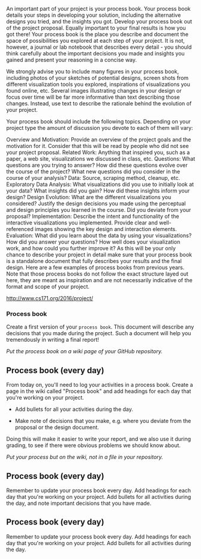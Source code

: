 

An important part of your project is your process book. Your process book details your steps in developing your solution, including the alternative designs you tried, and the insights you got. Develop your process book out of the project proposal. Equally important to your final results is how you got there! Your process book is the place you describe and document the space of possibilities you explored at each step of your project. It is not, however, a journal or lab notebook that describes every detail - you should think carefully about the important decisions you made and insights you gained and present your reasoning in a concise way.

We strongly advise you to include many figures in your process book, including photos of your sketches of potential designs, screen shots from different visualization tools you explored, inspirations of visualizations you found online, etc. Several images illustrating changes in your design or focus over time will be far more informative than text describing those changes. Instead, use text to describe the rationale behind the evolution of your project.

Your process book should include the following topics. Depending on your project type the amount of discussion you devote to each of them will vary:

Overview and Motivation: Provide an overview of the project goals and the motivation for it. Consider that this will be read by people who did not see your project proposal.
Related Work: Anything that inspired you, such as a paper, a web site, visualizations we discussed in class, etc.
Questions: What questions are you trying to answer? How did these questions evolve over the course of the project? What new questions did you consider in the course of your analysis?
Data: Source, scraping method, cleanup, etc.
Exploratory Data Analysis: What visualizations did you use to initially look at your data? What insights did you gain? How did these insights inform your design?
Design Evolution: What are the different visualizations you considered? Justify the design decisions you made using the perceptual and design principles you learned in the course. Did you deviate from your proposal?
Implementation: Describe the intent and functionality of the interactive visualizations you implemented. Provide clear and well-referenced images showing the key design and interaction elements.
Evaluation: What did you learn about the data by using your visualizations? How did you answer your questions? How well does your visualization work, and how could you further improve it?
As this will be your only chance to describe your project in detail make sure that your process book is a standalone document that fully describes your results and the final design. Here are a few examples of process books from previous years. Note that those process books do not follow the exact structure layed out here, they are meant as inspiration and are not necessarily indicative of the format and scope of your project.

http://www.cs171.org/2016/project/

### Process book ###

Create a first version of your `process book`. This document will describe any decisions that you made during the project. Such a document will help you tremendously in writing a final report!

*Put the process book on a wiki page of your GitHub repository.*


## Process book (every day)

From today on, you'll need to log your activities in a process book. Create a page in the wiki called "Process book" and add headings for each day that you're working on your project.

- Add bullets for all your activities during the day.

- Make note of decisions that you make, e.g. where you deviate from the proposal or the design document.

Doing this will make it easier to write your report, and we also use it during grading, to see if there were obvious problems we should know about.

*Put your process but on the wiki, not in a file in your repository.*


## Process book (every day)

Remember to update your process book every day. Add headings for each day that you're working on your project. Add bullets for all activities during the day, and note important decisions that you have made.

## Process book (every day)

Remember to update your process book every day. Add headings for each day that you're working on your project. Add bullets for all activities during the day.

